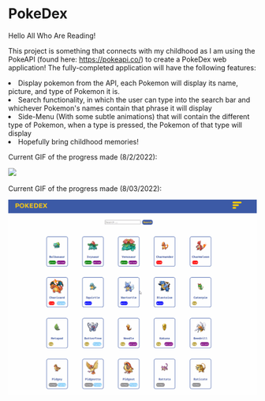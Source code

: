 # PokeDex

Hello All Who Are Reading!

This project is something that connects with my childhood as I am using the PokeAPI (found here: https://pokeapi.co/) to create a PokeDex web application! The fully-completed
application will have the following features:
<li>Display pokemon from the API, each Pokemon will display its name, picture, and type of Pokemon it is.</li>
<li>Search functionality, in which the user can type into the search bar and whichever Pokemon's names contain that phrase it will display</li>
<li>Side-Menu (With some subtle animations) that will contain the different type of Pokemon, when a type is pressed, the Pokemon of that type will display</li>
<li>Hopefully bring childhood memories!</li>

Current GIF of the progress made (8/2/2022):

<img src="https://github.com/JohanDelao/pokeDex/blob/main/pokeApplicationGIF.gif">

Current GIF of the progress made (8/03/2022):

<img src="https://github.com/JohanDelao/pokeDex/blob/main/updatedPokeApplication2.gif">
